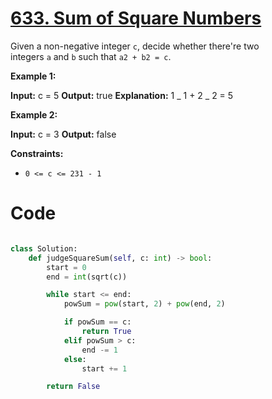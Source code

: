 # [633. Sum of Square Numbers](https://leetcode.com/problems/sum-of-square-numbers/description/?envType=daily-question&envId=2024-06-17)

Given a non-negative integer `c`, decide whether there're two integers `a` and `b` such that `a2 + b2 = c`.

**Example 1:**

**Input:** c = 5
**Output:** true
**Explanation:** 1 _ 1 + 2 _ 2 = 5

**Example 2:**

**Input:** c = 3
**Output:** false

**Constraints:**

- `0 <= c <= 231 - 1`

# Code

```python

class Solution:
    def judgeSquareSum(self, c: int) -> bool:
        start = 0
        end = int(sqrt(c))

        while start <= end:
            powSum = pow(start, 2) + pow(end, 2)

            if powSum == c:
                return True
            elif powSum > c:
                end -= 1
            else:
                start += 1

        return False

```
